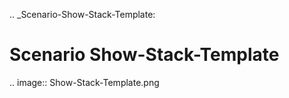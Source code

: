 .. _Scenario-Show-Stack-Template:

Scenario Show-Stack-Template
====================

.. image:: Show-Stack-Template.png


